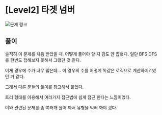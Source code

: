 # [Level2] 타겟 넘버

![문제 링크](https://school.programmers.co.kr/learn/courses/30/lessons/43165)

## 풀이 
솔직히 이 문제를 처음 받았을 때, 
어떻게 풀어야 할 지 감도 안 잡혔다. 
일단 BFS DFS를 한번도 접해보지 못해서 그랬던 것 같다. 

이게 경우에 수가 너무 많은데... 이 경우의 수를 어떻게 똑같은 로직으로 계산하지?
였던 거 같다. 

그래서 다른 분들의 풀이를 참고해서 풀었다. 

트리 형태를 이용해서 여러가지 접근법에 쉽게 접근 한다는 느낌이었다. 

이와 관련된 문제를 좀 여러개 풀어 봐서 유형을 익혀 봐야 겠다. 

